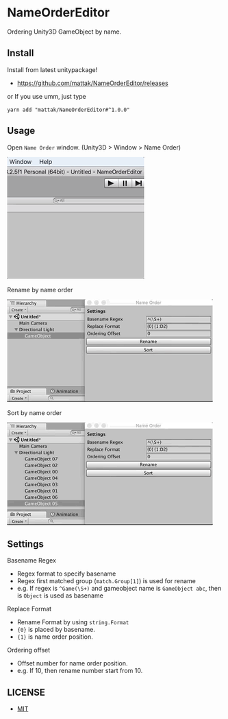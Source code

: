 # NameOrderEditor

Ordering Unity3D GameObject by name.

## Install

Install from latest unitypackage!

- https://github.com/mattak/NameOrderEditor/releases

or If you use umm, just type

```
yarn add "mattak/NameOrderEditor#^1.0.0"
```

## Usage

Open `Name Order` window.
(Unity3D > Window > Name Order)

![open](./art/open.gif)

Rename by name order

![rename](./art/rename.gif)

Sort by name order

![sort](./art/sort.gif)

## Settings

Basename Regex
- Regex format to specify basename
- Regex first matched group (`match.Group[1]`) is used for rename
- e.g. If regex is `^Game(\S+)` and gameobject name is `GameObject abc`, then is `Object` is used as basename

Replace Format
- Rename Format by using `string.Format`
- `{0}` is placed by basename.
- `{1}` is name order position.

Ordering offset
- Offset number for name order position.
- e.g. If 10, then rename number start from 10.

## LICENSE

- [MIT](./LICENSE.md)
